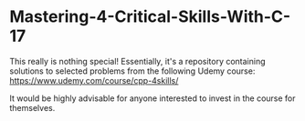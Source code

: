 # Mastering-4-Critical-Skills-With-C-17

This really is nothing special!
Essentially, it's a repository containing solutions to selected problems from the following Udemy course:
https://www.udemy.com/course/cpp-4skills/

It would be highly advisable for anyone interested to invest in the course for themselves.
